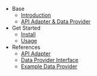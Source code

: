 * Base  
  * [Introduction](/en/)
  * [API Adapter & Data Provider](/en/concepts)
* Get Started
  * [Install](/en/get_started)
  * [Usage](/en/usage)
* References
  * [API Adapter](/en/api_adapter)
  * [Data Provider Interface](/en/base_data_provider)
  * [Example Data Provider](/en/example_data_provider)